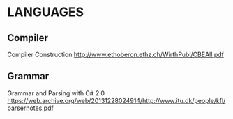 # LANGUAGES

## Compiler

Compiler Construction
http://www.ethoberon.ethz.ch/WirthPubl/CBEAll.pdf

## Grammar

Grammar and Parsing with C# 2.0
https://web.archive.org/web/20131228024914/http://www.itu.dk/people/kfl/parsernotes.pdf
